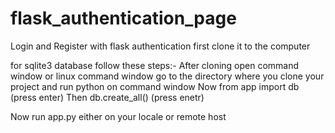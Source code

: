 # flask_authentication_page
Login and Register with flask authentication
first clone it to the computer 

for sqlite3 database follow these steps:-
After cloning open command window or linux command window go to the directory where you clone your 
project and run python on command window 
Now from app import db (press enter)
Then db.create_all() (press enetr)

Now run app.py either on your locale or remote host
